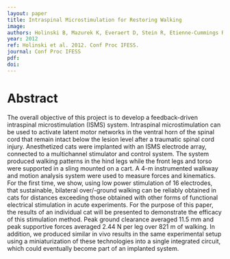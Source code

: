 ```yaml
---
layout: paper
title: Intraspinal Microstimulation for Restoring Walking
image:
authors: Holinski B, Mazurek K, Everaert D, Stein R, Etienne-Cummings R, and Mushahwar V.
year: 2012
ref: Holinski et al. 2012. Conf Proc IFESS.
journal: Conf Proc IFESS
pdf:
doi:
---
```


# Abstract
The overall objective of this project is to develop a feedback-driven intraspinal microstimulation (ISMS) system. Intraspinal microstimulation can be used to activate latent motor networks in the ventral horn of the spinal cord that remain intact below the lesion level after a traumatic spinal cord injury. Anesthetized cats were implanted with an ISMS electrode array, connected to a multichannel stimulator and control system. The system produced walking patterns in the hind legs while the front legs and torso were supported in a sling mounted on a cart. A 4-m instrumented walkway and motion analysis system were used to measure forces and kinematics. For the first time, we show, using low power stimulation of 16 electrodes, that sustainable, bilateral over/-ground walking can be reliably obtained in cats for distances exceeding those obtained with other forms of functional electrical stimulation in acute experiments. For the purpose of this paper, the results of an individual cat will be presented to demonstrate the efficacy of this stimulation method. Peak ground clearance averaged 11.5 mm and peak supportive forces averaged 2.44 N per leg over 821 m of walking. In addition, we produced similar in vivo results in the same experimental setup using a miniaturization of these technologies into a single integrated circuit, which could eventually become part of an implanted system.
